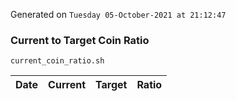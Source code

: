 Generated on `Tuesday 05-October-2021 at 21:12:47`

### Current to Target Coin Ratio
`current_coin_ratio.sh`

Date|Current|Target|Ratio
---|---|---|---
